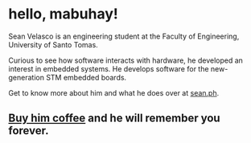 # hello, mabuhay!

Sean Velasco is an engineering student at the Faculty of Engineering, University of Santo Tomas.

Curious to see how software interacts with hardware, he developed an interest in embedded systems. He develops software for the new-generation STM embedded boards.

Get to know more about him and what he does over at [sean.ph](https://sean.ph).

## [Buy him coffee](https://ko-fi.com/seanvelasco) and he will remember you forever.
